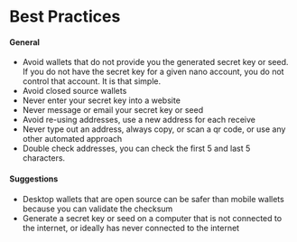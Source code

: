 # Best Practices

#### General

- Avoid wallets that do not provide you the generated secret key or seed. If you do not have the secret key for a given nano account, you do not control that account. It is that simple.
- Avoid closed source wallets
- Never enter your secret key into a website
- Never message or email your secret key or seed
- Avoid re-using addresses, use a new address for each receive
- Never type out an address, always copy, or scan a qr code, or use any other automated approach
- Double check addresses, you can check the first 5 and last 5 characters.

#### Suggestions

- Desktop wallets that are open source can be safer than mobile wallets because you can validate the checksum
- Generate a secret key or seed on a computer that is not connected to the internet, or ideally has never connected to the internet
